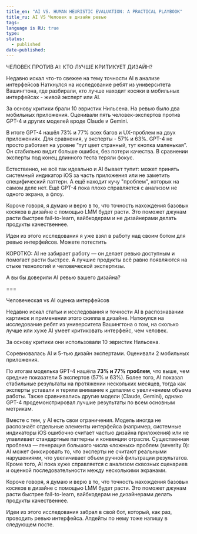 ```yaml
---
title_en: "AI VS. HUMAN HEURISTIC EVALUATION: A PRACTICAL PLAYBOOK"
title_ru: AI VS Человек в дизайн ревью
tags:
language is RU: true
type:
status:
  - published
date-published:
---
```



ЧЕЛОВЕК ПРОТИВ AI: КТО ЛУЧШЕ КРИТИКУЕТ ДИЗАЙН?

Недавно искал что-то свежее на тему точности AI в анализе интерфейсов Наткнулся на исследование ребят из университета Вашингтона, где разбирали, кто лучше находит косяки в мобильных интерфейсах - живой эксперт или AI.

За основу критики брали 10 эвристик Нильсена. На ревью было два мобильных приложения. Оценивали пять человек-экспертов против GPT-4 и других моделей вроде Claude и Gemini. 

В итоге GPT-4 нашёл 73% и 77% всех багов и UX-проблем на двух приложениях. Для сравнения, у эксперты - 57% и 63%. GPT-4 не просто работает на уровне "тут цвет странный, тут кнопка маленькая". Он стабильно видит больше ошибок, без потери качества. В сравнении эксперты под конец длинного теста теряли фокус.

Естественно, не всё так идеально и AI бывает тупит: может принять системный индикатор iOS за часть приложения или не заметить специфический паттерн. А ещё находит кучу "проблем", которых на самом деле нет. Ещё GPT-4 пока плохо справляется с анализом не одного экрана, а флоу.

Короче говоря, я думаю и верю в то, что точность нахождения базовых косяков в дизайне с помощью LMM будет расти. Это поможет джунам расти быстрее fail-to-learn, вайбкодерам и не дизайнерами делать продукты качественнее.

Идеи из этого исследования я уже взял в работу над своим ботом для ревью интерфейсов. Можете потестить

КОРОТКО: AI не забирает работу — он делает ревью доступным и помогает расти быстрее. А лучшие продукты всё равно появляются на стыке технологий и человеческой экспертизы.

А вы бы доверили AI ревью вашего дизайна?

===

Человеческая vs AI оценка интерфейсов

Недавно искал статьи и исследования и точности AI в распознавании картинок и применении этого скилла в дизайне. Наткнулся на исследование ребят из университета Вашингтона о том, на сколько лучше или хуже AI умеет критиковать интерфейс, чем человек. 

За основу критики они использовали 10 эвристик Нильсена.

Соревновалась AI и 5-тью дизайн экспертами. Оценивали 2 мобильных приложения.

По итогам моделька GPT-4 нашёла **73% и 77% проблем**, что выше, чем средние показатели 5 экспертов (57% и 63%). Более того, AI показал стабильные результаты на протяжении нескольких месяцев, тогда как эксперты уставали и теряли внимание к деталям с увеличением объема работы. Также сравнивались другие модели (Claude, Gemini), однако GPT-4 продемонстрировал лучшие результаты по всем основным метрикам.

Вместе с тем, у AI есть свои ограничения. Модель иногда не распознаёт отдельные элементы интерфейса (например, системные индикаторы iOS ошибочно считает частью дизайна приложения) или не улавливает стандартные паттерны и конвенции отрасли. Существенная проблема — генерация большого числа «ложных» проблем (severity 0): AI может фиксировать то, что эксперты не считают реальными нарушениями, что увеличивает объем ручной фильтрации результатов. Кроме того, AI пока хуже справляется с анализом сквозных сценариев и оценкой последовательности между несколькими экранами.

Короче говоря, я думаю и верю в то, что точность нахождения базовых косяков в дизайне с помощью LMM будет расти. Это поможет джунам расти быстрее fail-to-learn, вайбкодерам не дизайнерами делать продукты качественнее. 

Идеи из этого исследования забрал в свой бот, который, как раз, проводить ревью интерфейса. Апдейты по нему тоже напишу в следующем посте. 







